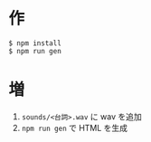 # 作
```
$ npm install
$ npm run gen
```

# 増
1. `sounds/<台詞>.wav` に wav を追加
2. `npm run gen` で HTML を生成
